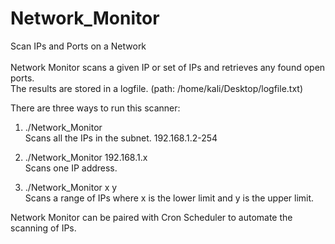 # Network_Monitor
Scan IPs and Ports on a Network\
\
Network Monitor scans a given IP or set of IPs and retrieves any found open ports.\
The results are stored in a logfile. (path: /home/kali/Desktop/logfile.txt) 

There are three ways to run this scanner:
1. ./Network_Monitor\
  Scans all the IPs in the subnet. 192.168.1.2-254
  
2. ./Network_Monitor 192.168.1.x\
  Scans one IP address.
  
3. ./Network_Monitor x y\
  Scans a range of IPs where x is the lower limit and y is the upper limit.

Network Monitor can be paired with Cron Scheduler to automate the scanning of IPs. 
